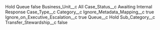 <?xml version="1.0" encoding="UTF-8"?>
<CustomMetadata xmlns="http://soap.sforce.com/2006/04/metadata" xmlns:xsi="http://www.w3.org/2001/XMLSchema-instance" xmlns:xsd="http://www.w3.org/2001/XMLSchema">
    <label>Hold Queue</label>
    <protected>false</protected>
    <values>
        <field>Business_Unit__c</field>
        <value xsi:type="xsd:string">All</value>
    </values>
    <values>
        <field>Case_Status__c</field>
        <value xsi:type="xsd:string">Awaiting Internal Response</value>
    </values>
    <values>
        <field>Case_Type__c</field>
        <value xsi:nil="true"/>
    </values>
    <values>
        <field>Category__c</field>
        <value xsi:nil="true"/>
    </values>
    <values>
        <field>Ignore_Metadata_Mapping__c</field>
        <value xsi:type="xsd:boolean">true</value>
    </values>
    <values>
        <field>Ignore_on_Executive_Escalation__c</field>
        <value xsi:type="xsd:boolean">true</value>
    </values>
    <values>
        <field>Queue__c</field>
        <value xsi:type="xsd:string">Hold</value>
    </values>
    <values>
        <field>Sub_Category__c</field>
        <value xsi:nil="true"/>
    </values>
    <values>
        <field>Transfer_Stewardship__c</field>
        <value xsi:type="xsd:boolean">false</value>
    </values>
</CustomMetadata>
